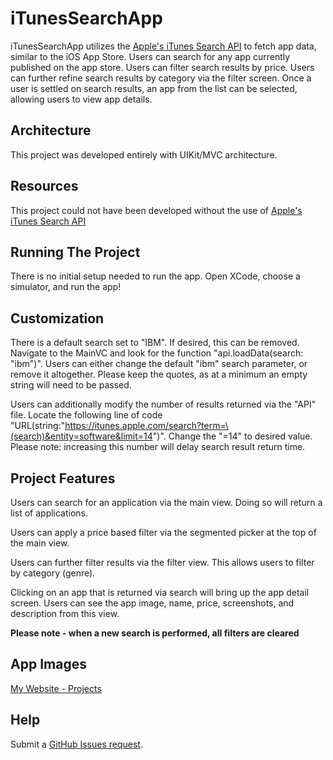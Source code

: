 # iTunesSearchApp

iTunesSearchApp utilizes the [Apple's iTunes Search API](https://developer.apple.com/library/archive/documentation/AudioVideo/Conceptual/iTuneSearchAPI/index.html) to fetch app data, similar to the iOS App Store. Users can search for any app currently published on the app store. Users can filter search results by price. Users can further refine search results by category via the filter screen. Once a user is settled on search results, an app from the list can be selected, allowing users to view app details.

## Architecture

This project was developed entirely with UIKit/MVC architecture.

## Resources

This project could not have been developed without the use of [Apple's iTunes Search API](https://developer.apple.com/library/archive/documentation/AudioVideo/Conceptual/iTuneSearchAPI/index.html)

## Running The Project

There is no initial setup needed to run the app. Open XCode, choose a simulator, and run the app!

## Customization

There is a default search set to "IBM". If desired, this can be removed. Navigate to the MainVC and look for the function "api.loadData(search: "ibm")". Users can either change the default "ibm" search parameter, or remove it altogether. Please keep the quotes, as at a minimum an empty string will need to be passed.

Users can additionally modify the number of results returned via the "API" file. Locate the following line of code "URL(string:"https://itunes.apple.com/search?term=\(search)&entity=software&limit=14")". Change the "=14" to desired value. Please note: increasing this number will delay search result return time.

## Project Features

Users can search for an application via the main view. Doing so will return a list of applications.

Users can apply a price based filter via the segmented picker at the top of the main view. 

Users can further filter results via the filter view. This allows users to filter by category (genre). 

Clicking on an app that is returned via search will bring up the app detail screen. Users can see the app image, name, price, screenshots, and description from this view.

**Please note - when a new search is performed, all filters are cleared**

## App Images

[My Website - Projects](https://www.nicholasrepaci.com/projects)

## Help

Submit a [GitHub Issues request](https://github.com/nprepaci/iTunesSearchApp/issues). 

